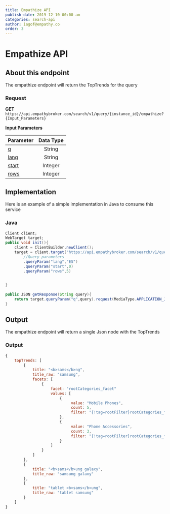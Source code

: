 ```yaml
---
title: Empathize API
publish-date: 2019-12-10 00:00 am
categories: search-api
author: iagof@empathy.co
order: 3
---
```


# Empathize API

## About this endpoint
The empathize endpoint will return the TopTrends for the query

### Request
**GET** `https://api.empathybroker.com/search/v1/query/{instance_id}/empathize?{Input_Parameters}`

**Input Parameters**  

Parameter|Data Type
--|:--:
[q](/api-reference/search-api/search-input-parameter-glossary/#main-parameters-search)|String
[lang](/api-reference/search-api/search-input-parameter-glossary/#main-parameters-search)|String
[start](/api-reference/search-api/search-input-parameter-glossary/#optional-parameters-search)|Integer
[rows](/api-reference/search-api/search-input-parameter-glossary/#optional-parameters-search)|Integer




## Implementation
Here is an example of a simple implementation in Java to consume this service

### Java
```java
Client client;
WebTarget target;
public void init(){
    client = ClientBuilder.newClient();
    target = client.target("https://api.empathybroker.com/search/v1/query/{instance_id}/empathize")
        //Query parameters
        .queryParam("lang","ES")
        .queryParam("start",0)
        .queryParam("rows",5)

   
}
 
public JSON getResponse(String query){
    return target.queryParam("q",query).request(MediaType.APPLICATION_JSON).get(JSON.class)
}
```

## Output
The empathize endpoint will return a single Json node with the TopTrends

### Output
```javascript
{
    topTrends: [
        {
            title: "<b>sams</b>ng",
            title_raw: "samsung",
            facets: [
                {
                    facet: "rootCategories_facet"
                    values: [
                        {
                             value: "Mobile Phones",
                             count: 5,
                             filter: "{!tag=rootFilter}rootCategories_facet:Mobile Phones"
                        },
                        {
                             value: "Phone Accessories",
                             count: 3,
                             filter: "{!tag=rootFilter}rootCategories_facet:Phone Accessories"
                        }
                    ]
                }
            ]
        },
        {
            title: "<b>sams</b>ung galaxy",
            title_raw: "samsung galaxy"
        },
        {
            title: "tablet <b>sams</b>ung",
            title_raw: "tablet samsung"
        }
    ]
}
```

